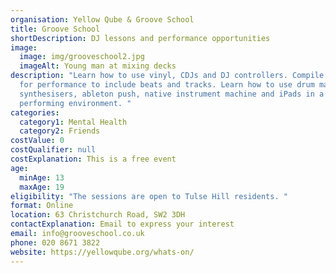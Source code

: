 ```yaml
---
organisation: Yellow Qube & Groove School
title: Groove School
shortDescription: DJ lessons and performance opportunities
image:
  image: img/grooveschool2.jpg
  imageAlt: Young man at mixing decks
description: "Learn how to use vinyl, CDJs and DJ controllers. Compile playlists
  for performance to include beats and tracks. Learn how to use drum machines,
  synthesisers, ableton push, native instrument machine and iPads in a live
  performing environment. "
categories:
  category1: Mental Health
  category2: Friends
costValue: 0
costQualifier: null
costExplanation: This is a free event
age:
  minAge: 13
  maxAge: 19
eligibility: "The sessions are open to Tulse Hill residents. "
format: Online
location: 63 Christchurch Road, SW2 3DH
contactExplanation: Email to express your interest
email: info@grooveschool.co.uk
phone: 020 8671 3822
website: https://yellowqube.org/whats-on/
---
```

